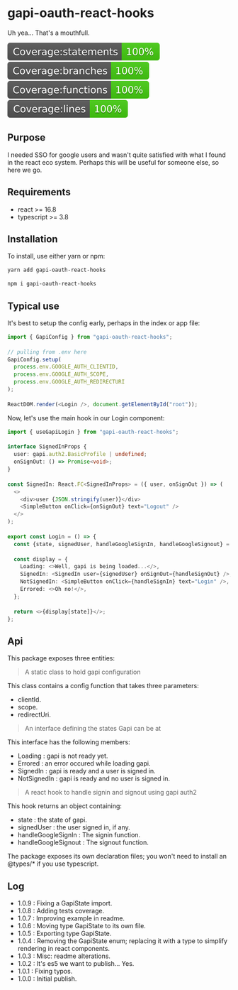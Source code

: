 # gapi-oauth-react-hooks

Uh yea... That's a mouthfull.

![Statements](./badges/badge-statements.svg) ![Branches](./badges/badge-branches.svg) ![Functions](./badges/badge-functions.svg) ![Lines](./badges/badge-lines.svg)

## Purpose

I needed SSO for google users and wasn't quite satisfied with what I found in the react eco system. Perhaps this will be useful for someone else, so here we go.

## Requirements

- react >= 16.8
- typescript >= 3.8

## Installation

To install, use either yarn or npm:

```bash
yarn add gapi-oauth-react-hooks
```

```bash
npm i gapi-oauth-react-hooks
```

## Typical use

It's best to setup the config early, perhaps in the index or app file:

```Typescript
import { GapiConfig } from "gapi-oauth-react-hooks";

// pulling from .env here
GapiConfig.setup(
  process.env.GOOGLE_AUTH_CLIENTID,
  process.env.GOOGLE_AUTH_SCOPE,
  process.env.GOOGLE_AUTH_REDIRECTURI
);

ReactDOM.render(<Login />, document.getElementById("root"));
```

Now, let's use the main hook in our Login component:

```Typescript
import { useGapiLogin } from "gapi-oauth-react-hooks";

interface SignedInProps {
  user: gapi.auth2.BasicProfile | undefined;
  onSignOut: () => Promise<void>;
}

const SignedIn: React.FC<SignedInProps> = ({ user, onSignOut }) => (
  <>
    <div>user {JSON.stringify(user)}</div>
    <SimpleButton onClick={onSignOut} text="Logout" />
  </>
);

export const Login = () => {
  const {state, signedUser, handleGoogleSignIn, handleGoogleSignout} = useGapiLogin();

  const display = {
    Loading: <>Well, gapi is being loaded...</>,
    SignedIn: <SignedIn user={signedUser} onSignOut={handleSignOut} />,
    NotSignedIn: <SimpleButton onClick={handleSignIn} text="Login" />,
    Errored: <>Oh no!</>,
  };

  return <>{display[state]}</>;
};
```

## Api

This package exposes three entities:

> A static class to hold gapi configuration

This class contains a config function that takes three parameters:

- clientId.
- scope.
- redirectUri.

> An interface defining the states Gapi can be at

This interface has the following members:

- Loading : gapi is not ready yet.
- Errored : an error occured while loading gapi.
- SignedIn : gapi is ready and a user is signed in.
- NotSignedIn : gapi is ready and no user is signed in.

> A react hook to handle signin and signout using gapi auth2

This hook returns an object containing:

- state : the state of gapi.
- signedUser : the user signed in, if any.
- handleGoogleSignIn : The signin function.
- handleGoogleSignout : The signout function.

The package exposes its own declaration files; you won't need to install an @types/\* if you use typescript.

## Log

- 1.0.9 : Fixing a GapiState import.
- 1.0.8 : Adding tests coverage.
- 1.0.7 : Improving example in readme.
- 1.0.6 : Moving type GapiState to its own file.
- 1.0.5 : Exporting type GapiState.
- 1.0.4 : Removing the GapiState enum; replacing it with a type to simplify rendering in react components.
- 1.0.3 : Misc: readme alterations.
- 1.0.2 : It's es5 we want to publish... Yes.
- 1.0.1 : Fixing typos.
- 1.0.0 : Initial publish.
